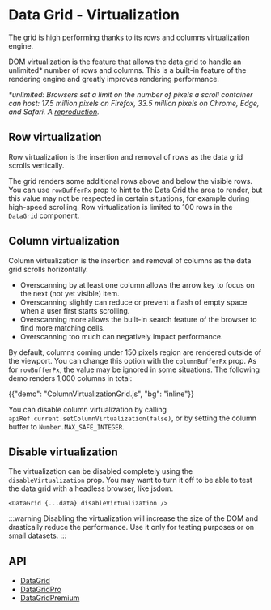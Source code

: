 # Data Grid - Virtualization

<p class="description">The grid is high performing thanks to its rows and columns virtualization engine.</p>

DOM virtualization is the feature that allows the data grid to handle an unlimited\* number of rows and columns.
This is a built-in feature of the rendering engine and greatly improves rendering performance.

_\*unlimited: Browsers set a limit on the number of pixels a scroll container can host: 17.5 million pixels on Firefox, 33.5 million pixels on Chrome, Edge, and Safari. A [reproduction](https://codesandbox.io/s/beautiful-silence-1yifo?file=/src/App.js)._

## Row virtualization [<span class="plan-pro"></span>](/x/introduction/licensing/#pro-plan 'Pro plan')

Row virtualization is the insertion and removal of rows as the data grid scrolls vertically.

The grid renders some additional rows above and below the visible rows. You can use `rowBufferPx` prop to hint to the Data Grid the area to render, but this value may not be respected in certain situations, for example during high-speed scrolling.
Row virtualization is limited to 100 rows in the `DataGrid` component.

## Column virtualization

Column virtualization is the insertion and removal of columns as the data grid scrolls horizontally.

- Overscanning by at least one column allows the arrow key to focus on the next (not yet visible) item.
- Overscanning slightly can reduce or prevent a flash of empty space when a user first starts scrolling.
- Overscanning more allows the built-in search feature of the browser to find more matching cells.
- Overscanning too much can negatively impact performance.

By default, columns coming under 150 pixels region are rendered outside of the viewport. You can change this option with the `columnBufferPx` prop. As for `rowBufferPx`, the value may be ignored in some situations. The following demo renders 1,000 columns in total:

{{"demo": "ColumnVirtualizationGrid.js", "bg": "inline"}}

You can disable column virtualization by calling `apiRef.current.setColumnVirtualization(false)`, or by setting the column buffer to `Number.MAX_SAFE_INTEGER`.

## Disable virtualization

The virtualization can be disabled completely using the `disableVirtualization` prop.
You may want to turn it off to be able to test the data grid with a headless browser, like jsdom.

```tsx
<DataGrid {...data} disableVirtualization />
```

:::warning
Disabling the virtualization will increase the size of the DOM and drastically reduce the performance.
Use it only for testing purposes or on small datasets.
:::

## API

- [DataGrid](/x/api/data-grid/data-grid/)
- [DataGridPro](/x/api/data-grid/data-grid-pro/)
- [DataGridPremium](/x/api/data-grid/data-grid-premium/)
